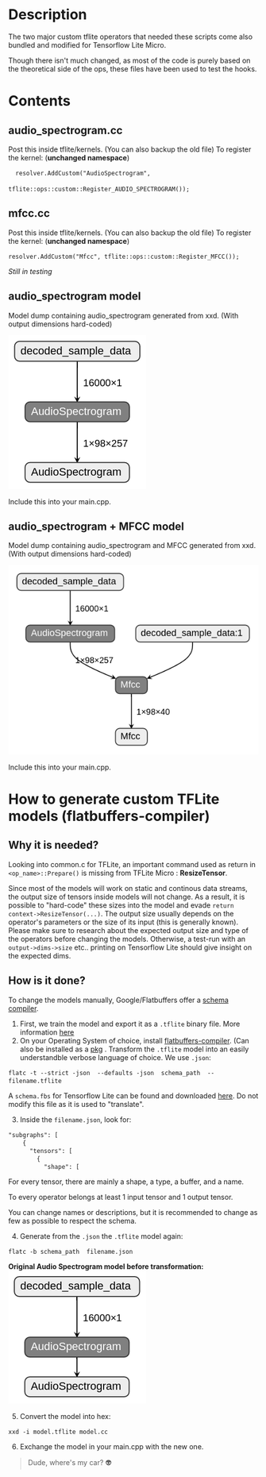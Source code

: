 # Description 
The two major custom tflite operators that needed these scripts come also bundled and modified for Tensorflow Lite Micro.

Though there isn't much changed, as most of the code is purely based on the theoretical side of the ops, these files have been used to test the hooks.

# Contents
## audio_spectrogram.cc
Post this inside tflite/kernels. (You can also backup the old file)
To register the kernel: (__unchanged namespace__)
```
  resolver.AddCustom("AudioSpectrogram",
                     tflite::ops::custom::Register_AUDIO_SPECTROGRAM());
```
## mfcc.cc
Post this inside tflite/kernels. (You can also backup the old file)
To register the kernel: (__unchanged namespace__)
```
resolver.AddCustom("Mfcc", tflite::ops::custom::Register_MFCC());
```

_Still in testing_

## audio_spectrogram model 
Model dump containing audio_spectrogram generated from xxd. (With output dimensions hard-coded)

![audio_sepec](/pics/pic_8.png)

Include this into your main.cpp. 

## audio_spectrogram + MFCC model
Model dump containing audio_spectrogram and MFCC generated from xxd. (With output dimensions hard-coded)

![mfccandspec](/pics/pic_9.png)

Include this into your main.cpp. 


# How to generate custom TFLite models (flatbuffers-compiler)
## Why it is needed?
Looking into common.c for TFLite, an important command used as return in `<op_name>::Prepare()` is missing from TFLite Micro : **ResizeTensor**.

Since most of the models will work on static and continous data streams, the output size of tensors inside models will not change. As a result, it is possible to "hard-code" these sizes into the model and evade `return context->ResizeTensor(...)`. The output size usually depends on the operator's parameters or the size of its input (this is generally known). Please make sure to research about the expected output size and type of the operators before changing the models. Otherwise, a test-run with an `output->dims->size` etc.. printing on Tensorflow Lite should give insight on the expected dims. 


## How is it done?
To change the models manually, Google/Flatbuffers offer a [schema compiler](https://google.github.io/flatbuffers/flatbuffers_guide_using_schema_compiler.html). 

1. First, we train the model and export it as a `.tflite` binary file. More information [here](https://www.tensorflow.org/lite/guide/get_started)
2. On your Operating System of choice, install [flatbuffers-compiler](https://github.com/google/flatbuffers). (Can also be installed as a [pkg](https://packages.debian.org/sid/devel/flatbuffers-compiler)
. Transform the `.tflite` model into an easily understandble verbose language of choice. We use `.json`:
```
flatc -t --strict -json  --defaults -json  schema_path  -- filename.tflite
```
A `schema.fbs` for Tensorflow Lite can be found and downloaded [here](https://github.com/tensorflow/tensorflow/blob/master/tensorflow/lite/schema/schema.fbs). Do not modify this file as it is used to "translate". 

3. Inside the `filename.json`, look for:
```
"subgraphs": [
    {
      "tensors": [
        {
          "shape": [
```
For every tensor, there are mainly a shape, a type, a buffer, and a name. 

To every operator belongs at least 1 input tensor and 1 output tensor. 

You can change names or descriptions, but it is recommended to change as few as possible to respect the schema. 

4. Generate from the `.json` the `.tflite` model again:
```
flatc -b schema_path  filename.json
```

**Original Audio Spectrogram model before transformation:**
![audio_sepec](/pics/pic_10.png)

5. Convert the model into hex:
```
xxd -i model.tflite model.cc
```

6. Exchange the model in your main.cpp with the new one. 


> Dude, where's my car? :alien:
